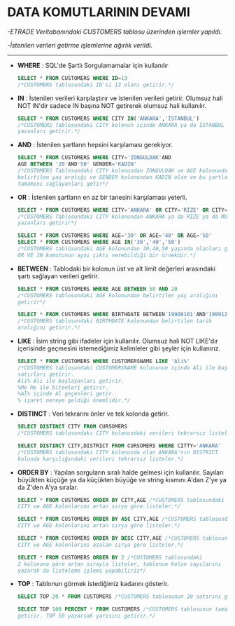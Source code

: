 # DATA KOMUTLARININ DEVAMI

*-ETRADE Veritabanındaki CUSTOMERS tablosu üzerinden işlemler yapıldı.*

*-İstenilen verileri getirme işlemlerine ağırlık verildi.*

---

- **WHERE** : SQL'de Şartlı Sorgulamamalar için kullanılır
  
  ```sql
  SELECT * FROM CUSTOMERS WHERE ID=13
  /*CUSTOMERS tablosundaki ID'si 13 olanı getirir.*/
  ```

- **IN** : İstenilen verileri karşılaştırır ve istenilen verileri getirir. Olumsuz hali NOT IN'dir sadece IN başına NOT getirerek olumsuz hali kullanılır.
  
  ```sql
  SELECT * FROM CUSTOMERS WHERE CITY IN('ANKARA','İSTANBUL')
  /*CUSTOMERS Tablosundaki CITY kolonun içinde ANKARA ya da İSTANBUL 
  yazanları getirir.*/
  ```

- **AND** : İstenilen şartların hepsini karşılaması gerekiyor.
  
  ```sql
  SELECT * FROM CUSTOMERS WHERE CITY='ZONGULDAK'AND 
  AGE BETWEEN '20'AND'50' GENDER='KADIN'
  /*CUSTOMERS Tablosundaki CITY kolonundan ZONGULDAK ve AGE kolonundan 
  belirtilen yaş aralığı ve GENDER kolonundan KADIN olan ve bu şartların 
  tamamını sağlayanları getir*/
  ```

- **OR** : İstenilen şartların en az bir tanesini karşılaması yeterli.
  
  ```sql
  SELECT * FROM CUSTOMERS WHERE CITY='ANKARA' OR CITY='RİZE' OR CITY='MUŞ'
  /*CUSTOMERS Tablosundaki CITY kolonundan ANKARA ya da RİZE ya da MUŞ 
  yazanları getirir*/
  ```
  
  ```sql
  SELECT * FROM CUSTOMERS WHERE AGE='30' OR AGE='40' OR AGE='50'
  SELECT * FROM CUSTOMERS WHERE AGE IN('30','40','50')
  /*CUSTOMERS tablosundaki AGE kolonundan 30,40,50 yaşında olanları getirir.
  OR VE IN komutunun aynı çıktı verebildiği bir örnekdir.*/
  ```
* **BETWEEN** : Tablodaki bir kolonun üst ve alt limit değerleri arasındaki şartı sağlayan verileri getirir.
  
  ```sql
  SELECT * FROM CUSTOMERS WHERE AGE BETWEEN 50 AND 20
  /*CUSTOMERS tablosundaki AGE kolonundan belirtilen yaş aralığını 
  getirir*/
  ```
  
  ```sql
  SELECT * FROM CUSTOMERS WHERE BIRTHDATE BETWEEN'19900101'AND'19991231'
  /*CUSTOMERS tablosundaki BIRTHDATE kolonundan belirtilen tarih 
  aralığını getirir.*/
  ```
- **LIKE** : İsim string gibi ifadeler için kullanılır. Olumsuz hali NOT LIKE'dır içerisinde geçmesini istemediğimiz kelimleler gibi şeyler için kullanırız.
  
  ```sql
  SELECT * FROM CUSTOMERS WHERE CUSTOMERSNAME LIKE 'Ali%'
  /*CUSTOMERS tablosundaki CUSTOMERSNAME kolonunun içinde Ali ile başlayan
  satırları getirir.
  Ali% Ali ile başlayanları getirir.
  %Me Me ile bitenleri getirir.
  %Al% içinde Al geçenleri getir. 
  % işaret nereye geldiği önemlidir.*/
  ```

- **DISTINCT** : Veri tekrarını önler ve tek kolonda getirir.
  
  ```sql
  SELECT DISTINCT CITY FROM CURSOMERS
  /*CUSTOMERS tablosundaki CITY kolonundaki verileri tekrarsız listeler*/ 
  ```
  
  ```sql
  SELECT DISTINCT CITY,DISTRICT FROM CURSOMERS WHERE CITTY='ANKARA'
  /*CUSTOMERS tablosundaki CITY kolonunda olan ANKARA'nın DISTRICT 
  kolunda karşılığındaki verileri tekrarsız listeler.*/
  ```
* **ORDER BY** : Yapılan sorguların sıralı halde gelmesi için kullanılır. Sayıları büyükten küçüğe ya da küçükten büyüğe ve string kısmını A'dan Z'ye ya da Z'den A'ya sıralar.
  
  ```sql
  SELECT * FROM CUSTOMERS ORDER BY CITY,AGE /*CUSTOMERS tablosundaki 
  CITY ve AGE kolonlarını artan sırya göre listeler.*/
  ```
  
  ```sql
  SELECT * FROM CUSTOMERS ORDER BY ASC CITY,AGE /*CUSTOMERS tablosundaki 
  CITY ve AGE kolonlarını artan sırya göre listeler.*/
  ```
  
  ```sql
  SELECT * FROM CUSTOMERS ORDER BY DESC CITY,AGE /*CUSTOMERS tablosundaki 
  CITY ve AGE kolonlarını azalan sırya göre listeler.*/
  ```
  
  ```sql
  SELECT * FROM CUSTOMERS ORDER BY 2 /*CUSTOMERS tablosundaki 
  2 kolonuna göre artan sırayla listeler, tablonun kolon sayılarını 
  yazarak da listeleme işlemi yapabiliriz*/
  ```

* **TOP** : Tablonun görmek istediğimiz kadarını gösterir.
  
  ```sql
  SELECT TOP 20 * FROM CUSTOMERS /*CUSTOMERS tablosunun 20 satırını getirir.*/
  ```
  
  ```sql
  SELECT TOP 100 PERCENT * FROM CUSTOMERS /*CUSTOMERS tablosunun tamamını
  getirir. TOP 50 yazarsak yarısını getirir.*/
  ```
